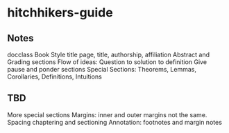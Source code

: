 # hitchhikers-guide

## Notes
docclass Book Style
title page, title, authorship, affiliation
Abstract and Grading sections
Flow of ideas: Question to solution to definition
Give pause and ponder sections
Special Sections: Theorems, Lemmas, Corollaries, Definitions, Intuitions

## TBD
More special sections
Margins: inner and outer margins not the same.
Spacing
chaptering and sectioning
Annotation: footnotes and margin notes
